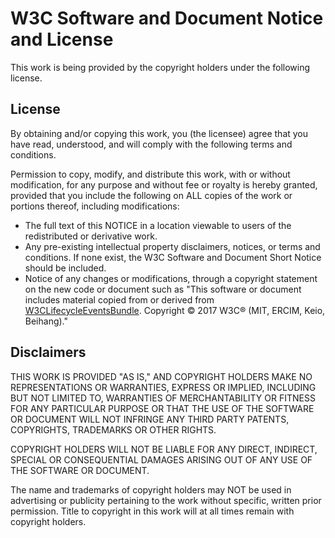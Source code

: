 W3C Software and Document Notice and License
============================================

This work is being provided by the copyright holders under the following license.

License
-------

By obtaining and/or copying this work, you (the licensee) agree that you have read, understood, and will comply with
the following terms and conditions.

Permission to copy, modify, and distribute this work, with or without modification, for any purpose and without fee or 
royalty is hereby granted, provided that you include the following on ALL copies of the work or portions thereof, 
including modifications:
- The full text of this NOTICE in a location viewable to users of the redistributed or derivative work.
- Any pre-existing intellectual property disclaimers, notices, or terms and conditions. If none exist, the W3C Software
and Document Short Notice should be included.
- Notice of any changes or modifications, through a copyright statement on the new code or document such as 
"This software or document includes material copied from or derived from
[W3CLifecycleEventsBundle](https://www.github.com/w3c/W3CLifecycleEventsBundle). 
Copyright © 2017 W3C® (MIT, ERCIM, Keio, Beihang)." 

Disclaimers
-----------

THIS WORK IS PROVIDED "AS IS," AND COPYRIGHT HOLDERS MAKE NO REPRESENTATIONS OR WARRANTIES, EXPRESS OR IMPLIED, 
INCLUDING BUT NOT LIMITED TO, WARRANTIES OF MERCHANTABILITY OR FITNESS FOR ANY PARTICULAR PURPOSE OR THAT THE USE OF 
THE SOFTWARE OR DOCUMENT WILL NOT INFRINGE ANY THIRD PARTY PATENTS, COPYRIGHTS, TRADEMARKS OR OTHER RIGHTS.

COPYRIGHT HOLDERS WILL NOT BE LIABLE FOR ANY DIRECT, INDIRECT, SPECIAL OR CONSEQUENTIAL DAMAGES ARISING OUT OF ANY USE 
OF THE SOFTWARE OR DOCUMENT.

The name and trademarks of copyright holders may NOT be used in advertising or publicity pertaining to the work without 
specific, written prior permission. Title to copyright in this work will at all times remain with copyright holders.

